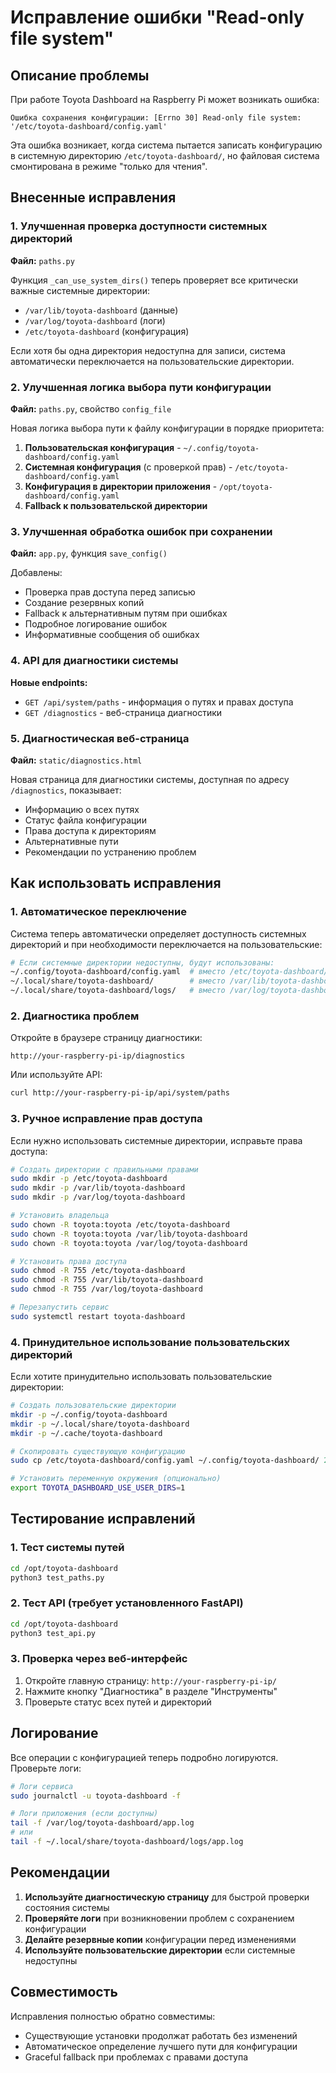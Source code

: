 # Исправление ошибки "Read-only file system"

## Описание проблемы

При работе Toyota Dashboard на Raspberry Pi может возникать ошибка:
```
Ошибка сохранения конфигурации: [Errno 30] Read-only file system: '/etc/toyota-dashboard/config.yaml'
```

Эта ошибка возникает, когда система пытается записать конфигурацию в системную директорию `/etc/toyota-dashboard/`, но файловая система смонтирована в режиме "только для чтения".

## Внесенные исправления

### 1. Улучшенная проверка доступности системных директорий

**Файл:** `paths.py`

Функция `_can_use_system_dirs()` теперь проверяет все критически важные системные директории:
- `/var/lib/toyota-dashboard` (данные)
- `/var/log/toyota-dashboard` (логи)  
- `/etc/toyota-dashboard` (конфигурация)

Если хотя бы одна директория недоступна для записи, система автоматически переключается на пользовательские директории.

### 2. Улучшенная логика выбора пути конфигурации

**Файл:** `paths.py`, свойство `config_file`

Новая логика выбора пути к файлу конфигурации в порядке приоритета:

1. **Пользовательская конфигурация** - `~/.config/toyota-dashboard/config.yaml`
2. **Системная конфигурация** (с проверкой прав) - `/etc/toyota-dashboard/config.yaml`
3. **Конфигурация в директории приложения** - `/opt/toyota-dashboard/config.yaml`
4. **Fallback к пользовательской директории**

### 3. Улучшенная обработка ошибок при сохранении

**Файл:** `app.py`, функция `save_config()`

Добавлены:
- Проверка прав доступа перед записью
- Создание резервных копий
- Fallback к альтернативным путям при ошибках
- Подробное логирование ошибок
- Информативные сообщения об ошибках

### 4. API для диагностики системы

**Новые endpoints:**
- `GET /api/system/paths` - информация о путях и правах доступа
- `GET /diagnostics` - веб-страница диагностики

### 5. Диагностическая веб-страница

**Файл:** `static/diagnostics.html`

Новая страница для диагностики системы, доступная по адресу `/diagnostics`, показывает:
- Информацию о всех путях
- Статус файла конфигурации
- Права доступа к директориям
- Альтернативные пути
- Рекомендации по устранению проблем

## Как использовать исправления

### 1. Автоматическое переключение

Система теперь автоматически определяет доступность системных директорий и при необходимости переключается на пользовательские:

```bash
# Если системные директории недоступны, будут использованы:
~/.config/toyota-dashboard/config.yaml  # вместо /etc/toyota-dashboard/config.yaml
~/.local/share/toyota-dashboard/        # вместо /var/lib/toyota-dashboard/
~/.local/share/toyota-dashboard/logs/   # вместо /var/log/toyota-dashboard/
```

### 2. Диагностика проблем

Откройте в браузере страницу диагностики:
```
http://your-raspberry-pi-ip/diagnostics
```

Или используйте API:
```bash
curl http://your-raspberry-pi-ip/api/system/paths
```

### 3. Ручное исправление прав доступа

Если нужно использовать системные директории, исправьте права доступа:

```bash
# Создать директории с правильными правами
sudo mkdir -p /etc/toyota-dashboard
sudo mkdir -p /var/lib/toyota-dashboard
sudo mkdir -p /var/log/toyota-dashboard

# Установить владельца
sudo chown -R toyota:toyota /etc/toyota-dashboard
sudo chown -R toyota:toyota /var/lib/toyota-dashboard  
sudo chown -R toyota:toyota /var/log/toyota-dashboard

# Установить права доступа
sudo chmod -R 755 /etc/toyota-dashboard
sudo chmod -R 755 /var/lib/toyota-dashboard
sudo chmod -R 755 /var/log/toyota-dashboard

# Перезапустить сервис
sudo systemctl restart toyota-dashboard
```

### 4. Принудительное использование пользовательских директорий

Если хотите принудительно использовать пользовательские директории:

```bash
# Создать пользовательские директории
mkdir -p ~/.config/toyota-dashboard
mkdir -p ~/.local/share/toyota-dashboard
mkdir -p ~/.cache/toyota-dashboard

# Скопировать существующую конфигурацию
sudo cp /etc/toyota-dashboard/config.yaml ~/.config/toyota-dashboard/ 2>/dev/null || true

# Установить переменную окружения (опционально)
export TOYOTA_DASHBOARD_USE_USER_DIRS=1
```

## Тестирование исправлений

### 1. Тест системы путей

```bash
cd /opt/toyota-dashboard
python3 test_paths.py
```

### 2. Тест API (требует установленного FastAPI)

```bash
cd /opt/toyota-dashboard  
python3 test_api.py
```

### 3. Проверка через веб-интерфейс

1. Откройте главную страницу: `http://your-raspberry-pi-ip/`
2. Нажмите кнопку "Диагностика" в разделе "Инструменты"
3. Проверьте статус всех путей и директорий

## Логирование

Все операции с конфигурацией теперь подробно логируются. Проверьте логи:

```bash
# Логи сервиса
sudo journalctl -u toyota-dashboard -f

# Логи приложения (если доступны)
tail -f /var/log/toyota-dashboard/app.log
# или
tail -f ~/.local/share/toyota-dashboard/logs/app.log
```

## Рекомендации

1. **Используйте диагностическую страницу** для быстрой проверки состояния системы
2. **Проверяйте логи** при возникновении проблем с сохранением конфигурации
3. **Делайте резервные копии** конфигурации перед изменениями
4. **Используйте пользовательские директории** если системные недоступны

## Совместимость

Исправления полностью обратно совместимы:
- Существующие установки продолжат работать без изменений
- Автоматическое определение лучшего пути для конфигурации
- Graceful fallback при проблемах с правами доступа